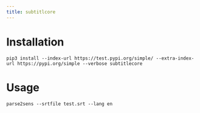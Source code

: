 ```yaml
---
title: subtitlcore
---
```


Installation
============

```shell
pip3 install --index-url https://test.pypi.org/simple/ --extra-index-url https://pypi.org/simple --verbose subtitlecore
```

Usage
=====

```shell
parse2sens --srtfile test.srt --lang en
```
